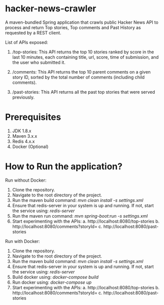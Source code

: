 # hacker-news-crawler
A maven-bundled Spring application that crawls public Hacker News API to process and return Top stories, Top comments and Past History as requested by a REST client.

List of APIs exposed:

1. /top-stories:
This API returns the top 10 stories ranked by score in the last 10 minutes, each containing title, url, score, time of submission, and the user who submitted it.

2. /comments:
This API returns the top 10 parent comments on a given story ID, sorted by the total number of comments (including child comments).

3. /past-stories:
This API returns all the past top stories that were served previously.

# Prerequisites

1. JDK 1.8.x
2. Maven 3.x.x
3. Redis 4.x.x
4. Docker (Optional)

# How to Run the application?

Run without Docker:

1. Clone the repository.
2. Navigate to the root directory of the project.
3. Run the maven build command: *mvn clean install -s settings.xml*
4. Ensure that redis-server in your system is up and running. If not, start the service using: *redis-server*
5. Run the maven run command: *mvn spring-boot:run -s settings.xml*
6. Start experimenting with the APIs:
a. http://localhost:8080/top-stories
b. http://localhost:8080/comments?storyId=
c. http://localhost:8080/past-stories

Run with Docker:

1. Clone the repository.
2. Navigate to the root directory of the project.
3. Run the maven build command: *mvn clean install -s settings.xml*
4. Ensure that redis-server in your system is up and running. If not, start the service using: *redis-server*
5. Build docker using: *docker-compose build*
6. Run docker using: *docker-compose up*
7. Start experimenting with the APIs:
a. http://localhost:8080/top-stories
b. http://localhost:8080/comments?storyId=
c. http://localhost:8080/past-stories
